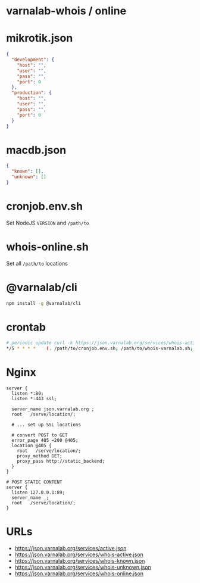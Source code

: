 
# varnalab-whois / online


# mikrotik.json

```json
{
  "development": {
    "host": "",
    "user": "",
    "pass": "",
    "port": 0
  },
  "production": {
    "host": "",
    "user": "",
    "pass": "",
    "port": 0
  }
}
```


# macdb.json

```json
{
  "known": [],
  "unknown": []
}
```


# cronjob.env.sh

Set NodeJS `VERSION` and `/path/to`


# whois-online.sh

Set all `/path/to` locations


# @varnalab/cli

```bash
npm install -g @varnalab/cli
```


# crontab

```bash
# periodic update curl -k https://json.varnalab.org/services/whois-active.json on every 5 minutes
*/5 * * * *    (. /path/to/cronjob.env.sh; /path/to/whois-varnalab.sh; )
```


# Nginx

```nginx
server {
  listen *:80;
  listen *:443 ssl;

  server_name json.varnalab.org ;
  root   /serve/location/;

  # ... set up SSL locations

  # convert POST to GET
  error_page 405 =200 @405;
  location @405 {
    root   /serve/location/;
    proxy_method GET;
    proxy_pass http://static_backend;
  }
}

# POST STATIC CONTENT
server {
  listen 127.0.0.1:89;
  server_name _;
  root   /serve/location/;
}
```


# URLs

- https://json.varnalab.org/services/active.json
- https://json.varnalab.org/services/whois-active.json
- https://json.varnalab.org/services/whois-known.json
- https://json.varnalab.org/services/whois-unknown.json
- https://json.varnalab.org/services/whois-online.json
